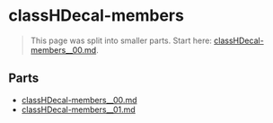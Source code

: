 # classHDecal-members

> This page was split into smaller parts. Start here: [classHDecal-members__00.md](classHDecal-members__00.md).

## Parts

- [classHDecal-members__00.md](classHDecal-members__00.md)
- [classHDecal-members__01.md](classHDecal-members__01.md)
